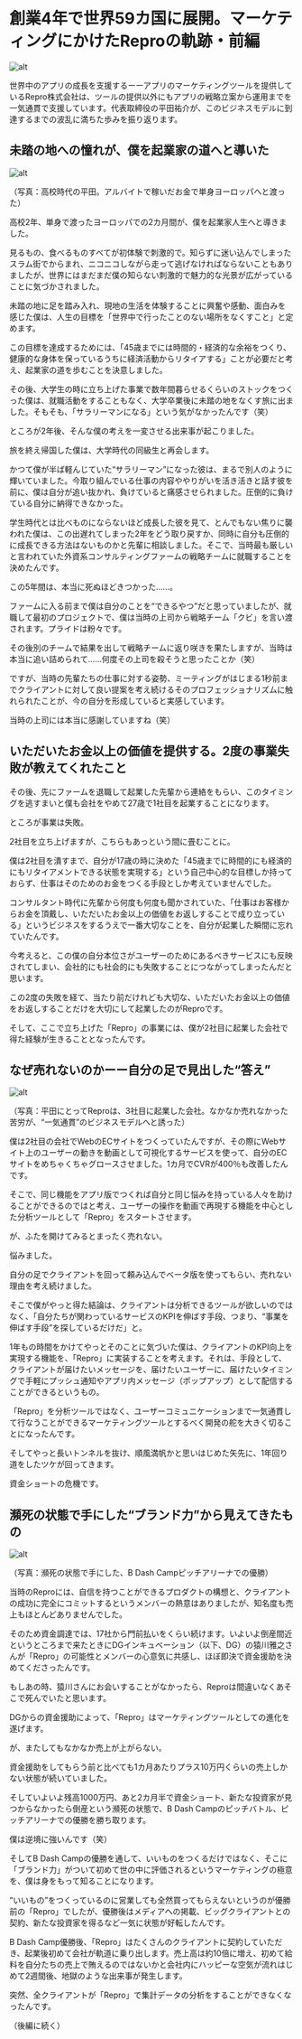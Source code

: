 # 創業4年で世界59カ国に展開。マーケティングにかけたReproの軌跡・前編


![alt](https://github.com/komoshun/Employer-Branding/blob/master/20180508/IMG_3720.jpg)


世界中のアプリの成長を支援するーーアプリのマーケティングツールを提供しているRepro株式会社は、ツールの提供以外にもアプリの戦略立案から運用までを一気通貫で支援しています。代表取締役の平田祐介が、このビジネスモデルに到達するまでの波乱に満ちた歩みを振り返ります。

## 未踏の地への憧れが、僕を起業家の道へと導いた

![alt](https://github.com/komoshun/Employer-Branding/blob/master/20180508/b4f7d008-f639-4f3b-a450-b5b636ed2bb1.png)

（写真：高校時代の平田。アルバイトで稼いだお金で単身ヨーロッパへと渡った）

高校2年、単身で渡ったヨーロッパでの2カ月間が、僕を起業家人生へと導きました。

見るもの、食べるものすべてが初体験で刺激的で。知らずに迷い込んでしまったスラム街でからまれ、ニコニコしながら走って逃げなければならないこともありましたが、世界にはまだまだ僕の知らない刺激的で魅力的な光景が広がっていることに気づかされました。

未踏の地に足を踏み入れ、現地の生活を体験することに興奮や感動、面白みを感じた僕は、人生の目標を「世界中で行ったことのない場所をなくすこと」と定めます。

この目標を達成するためには、「45歳までには時間的・経済的な余裕をつくり、健康的な身体を保っているうちに経済活動からリタイアする」ことが必要だと考え、起業家の道を歩むことを決意しました。

その後、大学生の時に立ち上げた事業で数年間暮らせるくらいのストックをつくった僕は、就職活動をすることもなく、大学卒業後に未踏の地をなくす旅に出ました。そもそも、「サラリーマンになる」という気がなかったんです（笑）

ところが2年後、そんな僕の考えを一変させる出来事が起こりました。

旅を終え帰国した僕は、大学時代の同級生と再会します。

かつて僕が半ば軽んじていた“サラリーマン”になった彼は、まるで別人のように輝いていました。今取り組んでいる仕事の内容ややりがいを活き活きと話す彼を前に、僕は自分が追い抜かれ、負けていると痛感させられました。圧倒的に負けている自分に納得できなかった。

学生時代とは比べものにならないほど成長した彼を見て、とんでもない焦りに襲われた僕は、この出遅れてしまった2年をどう取り戻すか、同時に自分も圧倒的に成長できる方法はないものかと先輩に相談しました。そこで、当時最も厳しいと言われていた外資系コンサルティングファームの戦略チームに就職することを決めたんです。

この5年間は、本当に死ぬほどきつかった……。

ファームに入る前まで僕は自分のことを“できるやつ”だと思っていましたが、就職して最初のプロジェクトで、僕は当時の上司から戦略チーム「クビ」を言い渡されます。プライドは粉々です。

その後別のチームで結果を出して戦略チームに返り咲きを果たしますが、当時は本当に追い詰められて……何度その上司を殺そうと思ったことか（笑）

ですが、当時の先輩たちの仕事に対する姿勢、ミーティングがはじまる1秒前までクライアントに対して良い提案を考え続けるそのプロフェッショナリズムに触れられたことが、今の自分を形成していると実感しています。

当時の上司には本当に感謝していますね（笑）

## いただいたお金以上の価値を提供する。2度の事業失敗が教えてくれたこと
その後、先にファームを退職して起業した先輩から連絡をもらい、このタイミングを逃すまいと僕も会社をやめて27歳で1社目を起業することになります。

ところが事業は失敗。

2社目を立ち上げますが、こちらもあっという間に畳むことに。

僕は2社目を潰すまで、自分が17歳の時に決めた「45歳までに時間的にも経済的にもリタイアメントできる状態を実現する」という自己中心的な目標しか持っておらず、仕事はそのためのお金をつくる手段としか考えていませんでした。

コンサルタント時代に先輩から何度も何度も聞かされていた、「仕事はお客様からお金を頂戴し、いただいたお金以上の価値をお返しすることで成り立っている」というビジネスをするうえで一番大切なことを、自分が起業した瞬間に忘れていたんです。

今考えると、この僕の自分本位さがユーザーのためにあるべきサービスにも反映されてしまい、会社的にも社会的にも失敗することにつながってしまったんだと思います。

この2度の失敗を経て、当たり前だけれども大切な、いただいたお金以上の価値をお返しすることだけを大切にして起業したのがReproです。

そして、ここで立ち上げた「Repro」の事業には、僕が2社目に起業した会社で得た経験が生きることとなったんです。

## なぜ売れないのかーー自分の足で見出した“答え”

![alt](https://github.com/komoshun/Employer-Branding/blob/master/20180508/1864c75a-2338-44af-8fdb-a43ed01d4255.png)

（写真：平田にとってReproは、3社目に起業した会社。なかなか売れなかった苦労が、“一気通貫”のビジネスモデルへと誘った）

僕は2社目の会社でWebのECサイトをつくっていたんですが、その際にWebサイト上のユーザーの動きを動画として可視化するサービスを使って、自分のECサイトをめちゃくちゃグロースさせました。1カ月でCVRが400％も改善したんです。

そこで、同じ機能をアプリ版でつくれば自分と同じ悩みを持っている人々を助けることができるのではと考え、ユーザーの操作を動画で再現する機能を中心とした分析ツールとして「Repro」をスタートさせます。

が、ふたを開けてみるとまったく売れない。

悩みました。

自分の足でクライアントを回って頼み込んでベータ版を使ってもらい、売れない理由を考え続けました。

そこで僕がやっと得た結論は、クライアントは分析できるツールが欲しいのではなく、「自分たちが関わっているサービスのKPIを伸ばす手段、つまり、“事業を伸ばす手段”を探しているだけだ」と。

1年もの時間をかけてやっとそのことに気づいた僕は、クライアントのKPI向上を実現する機能を、「Repro」に実装することを考えます。それは、手段として、クライアントが届けたいメッセージを、届けたいユーザーに、届けたいタイミングで手軽にプッシュ通知やアプリ内メッセージ（ポップアップ）として配信することができるというもの。

「Repro」を分析ツールではなく、ユーザーコミュニケーションまで一気通貫して行なうことができるマーケティングツールとするべく開発の舵を大きく切ることになったんです。

そしてやっと長いトンネルを抜け、順風満帆かと思いはじめた矢先に、1年回り道をしたツケが回ってきます。

資金ショートの危機です。

## 瀕死の状態で手にした“ブランド力”から見えてきたもの
![alt](https://github.com/komoshun/Employer-Branding/blob/master/20180508/0a91549d-6ab2-4eff-b9d2-8d4f7b0211d8.png)

（写真：瀕死の状態で手にした、B Dash Campピッチアリーナでの優勝）

当時のReproには、自信を持つことができるプロダクトの構想と、クライアントの成功に完全にコミットするというメンバーの熱意はありましたが、知名度も売上もほとんどありませんでした。

そのため資金調達では、17社から門前払いをくらい続けます。いよいよ倒産間近というところまで来たときにDGインキュベーション（以下、DG）の猿川雅之さんが「Repro」の可能性とメンバーの心意気に共感し、ほぼ即決で資金援助を決めてくださったんです。

もしあの時、猿川さんにお会いすることがなかったら、Reproは間違いなくあそこで死んでいたと思います。

DGからの資金援助によって、「Repro」はマーケティングツールとしての進化を遂げます。

が、またしてもなかなか売上が上がらない。

資金援助をしてもらう前と比べても1カ月あたりプラス10万円くらいの売上しかない状態が続いていました。

そしていよいよ残高1000万円、あと2カ月半で資金ショート、新たな投資家が見つからなかったら倒産という瀕死の状態で、B Dash Campのピッチバトル、ピッチアリーナでの優勝を勝ち取ります。

僕は逆境に強いんです（笑）

そしてB Dash Campの優勝を通して、いいものをつくるだけではなく、そこに「ブランド力」がついて初めて世の中に評価されるというマーケティングの極意を、僕は身をもって知ることになります。

“いいもの”をつくっているのに営業しても全然買ってもらえないというのが優勝前の「Repro」でしたが、優勝後はメディアへの掲載、ビッグクライアントとの契約、新たな投資家を得るなど一気に状態が好転したんです。

B Dash Camp優勝後、「Repro」はたくさんのクライアントに契約していただき、起業後初めて会社が軌道に乗り出します。売上高は約10倍に増え、初めて給料を自分たちの売上で賄えるのではないかと会社内にハッピーな空気が流れはじめて2週間後、地獄のような出来事が発生します。

突然、全クライアントが「Repro」で集計データの分析をすることができなくなったんです。

（後編に続く）

